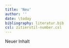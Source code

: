 ```yaml
---
title: 'Neu'
author: ''
date: \today
bibliography: literatur.bib 
csl: zitierstil-number.csl
---
```

<!--ju 10-Aug-20 -->
Neuer Inhalt


